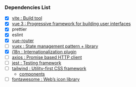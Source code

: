 ### Dependencies List

- [x] [vite : Build tool](https://vitejs.dev/)
- [x] [vue 3 : Progressive framework for building user interfaces](https://v3.vuejs.org/)
- [x] prettier
- [x] eslint
- [x] [vue-router](https://next.router.vuejs.org/)
- [ ] [vuex : State management pattern + library](https://vuex.vuejs.org/)
- [x] [i18n : Internationalization plugin](https://kazupon.github.io/vue-i18n/)
- [ ] [axios : Promise based HTTP client](https://axios-http.com/)
- [ ] [jest : Testing framework](https://jestjs.io/)
- [ ] [tailwind : Utility-first CSS framework](https://tailwindcss.com/docs)
  - [components](https://tailwindcomponents.com/components/)
- [ ] [fontawesome : Web’s icon library](https://fontawesome.com/v5.15/icons?d=gallery&p=2&s=solid&m=free)
